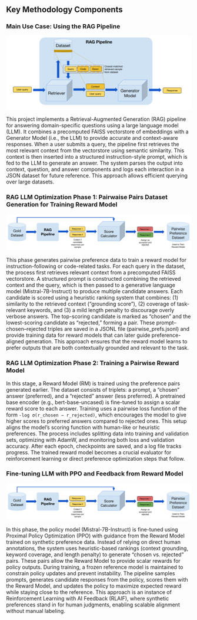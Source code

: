 ## Key Methodology Components

### Main Use Case: Using the RAG Pipeline

<p align="center">
<img src="figs/Screenshot%20from%202025-08-26%2023-42-58.png" alt="RAG pipeline workflow" width="800"/>
</p>

This project implements a Retrieval-Augmented Generation (RAG) pipeline for answering domain-specific questions using a large language model (LLM). It combines a precomputed FAISS vectorstore of embeddings with a Generator Model (i.e., the LLM) to provide accurate and context-aware responses. When a user submits a query, the pipeline first retrieves the most relevant context from the vectorstore using semantic similarity. This context is then inserted into a structured instruction-style prompt, which is fed to the LLM to generate an answer. The system parses the output into context, question, and answer components and logs each interaction in a JSON dataset for future reference. This approach allows efficient querying over large datasets.



### RAG LLM Optimization Phase 1: Pairwaise Pairs Dataset Generation for Training Reward Model

<p align="center">
<img src="figs/Screenshot from 2025-08-26 23-52-56.png" alt="RAG pipeline workflow" width="800"/>
</p>

This phase generates pairwise preference data to train a reward model for instruction-following or code-related tasks. For each query in the dataset, the process first retrieves relevant context from a precomputed FAISS vectorstore. A structured prompt is constructed combining the retrieved context and the query, which is then passed to a generative language model (Mistral-7B-Instruct) to produce multiple candidate answers. Each candidate is scored using a heuristic ranking system that combines: (1) similarity to the retrieved context (“grounding score”), (2) coverage of task-relevant keywords, and (3) a mild length penalty to discourage overly verbose answers. The top-scoring candidate is marked as “chosen” and the lowest-scoring candidate as “rejected,” forming a pair. These prompt–chosen–rejected triples are saved in a JSONL file (pairwise_prefs.jsonl) and provide training data for reward models that can later guide preference-aligned generation. This approach ensures that the reward model learns to prefer outputs that are both contextually grounded and relevant to the task.

### RAG LLM Optimization Phase 2: Training a Pairwise Reward Model

In this stage, a Reward Model (RM) is trained using the preference pairs generated earlier. The dataset consists of triplets: a prompt, a “chosen” answer (preferred), and a “rejected” answer (less preferred). A pretrained base encoder (e.g., bert-base-uncased) is fine-tuned to assign a scalar reward score to each answer. Training uses a pairwise loss function of the form `-log σ(r_chosen − r_rejected)`, which encourages the model to give higher scores to preferred answers compared to rejected ones. This setup aligns the model’s scoring function with human-like or heuristic preferences. The process includes splitting data into training and validation sets, optimizing with AdamW, and monitoring both loss and validation accuracy. After each epoch, checkpoints are saved, and a log file tracks progress. The trained reward model becomes a crucial evaluator for reinforcement learning or direct preference optimization steps that follow.

### Fine-tuning LLM with PPO and Feedback from Reward Model

<p align="center">
<img src="figs/Screenshot from 2025-08-26 23-52-56.png" alt="RAG pipeline workflow" width="800"/>
</p>

In this phase, the policy model (Mistral-7B-Instruct) is fine-tuned using Proximal Policy Optimization (PPO) with guidance from the Reward Model trained on synthetic preference data. Instead of relying on direct human annotations, the system uses heuristic-based rankings (context grounding, keyword coverage, and length penalty) to generate “chosen vs. rejected” pairs. These pairs allow the Reward Model to provide scalar rewards for policy outputs. During training, a frozen reference model is maintained to constrain policy updates and prevent instability. The pipeline samples prompts, generates candidate responses from the policy, scores them with the Reward Model, and updates the policy to maximize expected reward while staying close to the reference. This approach is an instance of Reinforcement Learning with AI Feedback (RLAIF), where synthetic preferences stand in for human judgments, enabling scalable alignment without manual labeling.
